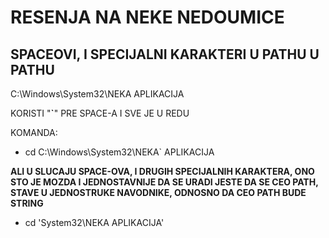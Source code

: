# RESENJA NA NEKE NEDOUMICE

## SPACEOVI, I SPECIJALNI KARAKTERI U PATHU U PATHU

C:\Windows\System32\NEKA APLIKACIJA

KORISTI "**`**" PRE SPACE-A I SVE JE U REDU

KOMANDA:

- cd C:\Windows\System32\NEKA` APLIKACIJA

**ALI U SLUCAJU SPACE-OVA, I DRUGIH SPECIJALNIH KARAKTERA, ONO STO JE MOZDA I JEDNOSTAVNIJE DA SE URADI JESTE DA SE CEO PATH, STAVE U JEDNOSTRUKE NAVODNIKE, ODNOSNO DA CEO PATH BUDE STRING**

- cd 'System32\NEKA APLIKACIJA'
